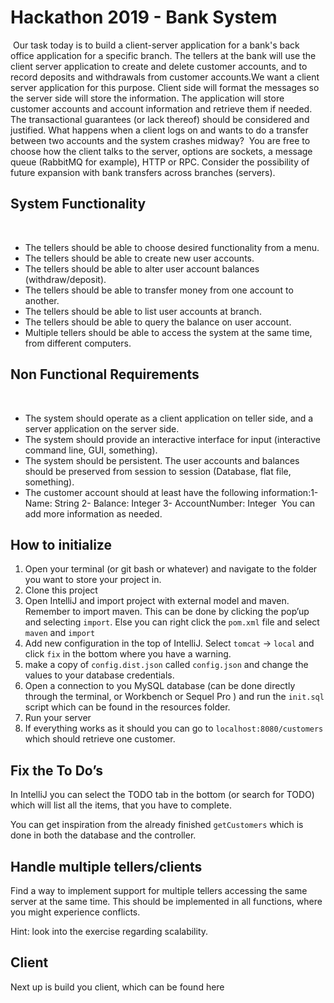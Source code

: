 # Hackathon 2019 - Bank System
​
Our task today is to build a client-server application for a bank's back office application for a specific branch. The tellers at the bank will use the client server application to create and delete customer accounts, and to record deposits and withdrawals from customer accounts.
​
We want a client server application for this purpose. Client side will format the messages so the server side will store the information. The application will store customer accounts and account information and retrieve them if needed. 
​
The transactional guarantees (or lack thereof) should be considered and justified. What happens when a client logs on and wants to do a transfer between two accounts and the system crashes midway? 
​
You are free to choose how the client talks to the server, options are sockets, a message queue (RabbitMQ for example), HTTP or RPC. Consider the possibility of future expansion with bank transfers across branches (servers). 
​
## System Functionality
​
- The tellers should be able to choose desired functionality from a menu.
- The tellers should be able to create new user accounts. 
- The tellers should be able to alter user account balances (withdraw/deposit).
- The tellers should be able to transfer money from one account to another. 
- The tellers should be able to list user accounts at branch.
- The tellers should be able to query the balance on user account.
- Multiple tellers should be able to access the system at the same time, from different computers.
​
## Non Functional Requirements
​
- The system should operate as a client application on teller side, and a server application on the server side.
- The system should provide an interactive interface for input (interactive command line, GUI, something).
- The system should be persistent. The user accounts and balances should be preserved from session to session (Database, flat file, something). 
- The customer account should at least have the following information: 
​
1- Name: String
2- Balance: Integer
3- AccountNumber: Integer 
​
You can add more information as needed.  

## How to initialize
1. Open your terminal (or git bash or whatever) and navigate to the folder you want to store your project in.
2. Clone this project
3. Open IntelliJ and import project with external model and maven. Remember to import maven. This can be done by clicking the pop’up and selecting `import`. Else you can right click the `pom.xml` file and select `maven` and `import`
4. Add new configuration in the top of IntelliJ. Select `tomcat` → `local` and click `fix` in the bottom where you have a warning. 
5. make a copy of `config.dist.json` called `config.json` and change the values to your database credentials.
6. Open a connection to you MySQL database (can be done directly through the terminal, or Workbench or Sequel Pro ) and run the `init.sql` script which can be found in the resources folder.
7. Run your server
8. If everything works as it should you can go to `localhost:8080/customers` which should retrieve one customer.

## Fix the To Do’s 
In IntelliJ you can select the TODO tab in the bottom (or search for TODO) which will list all the items, that you have to complete. 

You can get inspiration from the already finished `getCustomers` which is done in both the database and the controller. 

## Handle multiple tellers/clients
Find a way to implement support for multiple tellers accessing the same server at the same time. This should be implemented in all functions, where you might experience conflicts.

Hint: look into the exercise regarding scalability.  

## Client
Next up is build you client, which can be found here <github-link>
